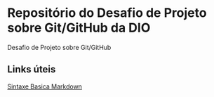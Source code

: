 # Repositório do Desafio de Projeto sobre Git/GitHub da DIO
Desafio de Projeto sobre Git/GitHub

## Links úteis
[Sintaxe Basica Markdown](https://www.markdownguide.org/)
